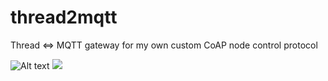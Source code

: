 # thread2mqtt
Thread &lt;=> MQTT gateway for my own custom CoAP node control protocol


![Alt text](./controllers_brief.svg)
<img src="./controllers_brief.svg">
